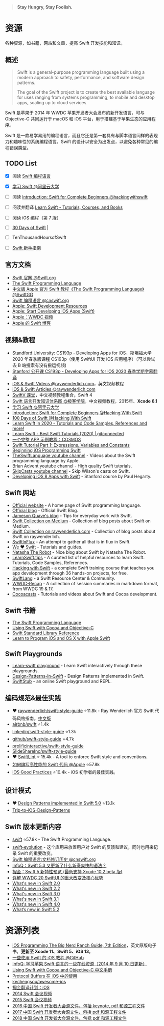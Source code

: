 
> **Stay Hungry, Stay Foolish.**

# 资源

各种资源，如书籍，网站和文章，提高 Swift 开发技能和知识。



## 概述

> Swift is a general-purpose programming language built using a modern approach to safety, performance, and software design patterns.
> 
> The goal of the Swift project is to create the best available language for uses ranging from systems programming, to mobile and desktop apps, scaling up to cloud services.

Swift 是苹果于 2014 年 WWDC 苹果开发者大会发布的新开发语言，可与 Objective-C 共同运行于 macOS 和 iOS 平台，用于搭建基于苹果生态的应用程序。

Swift 是一款易学易用的编程语言，而且它还是第一套具有与脚本语言同样的表现力和趣味性的系统编程语言。Swift 的设计以安全为出发点，以避免各种常见的编程错误类型。



## TODO List

* [x] 阅读 [Swift 编程语言](https://www.cnswift.org/) 
* [x] [学习 Swift @阿里云大学](https://edu.aliyun.com/course/492?spm=5176.10731542.0.0.3b1e6cd6DoIKKa)
* [ ] 阅读 [Introduction: Swift for Complete Beginners @hackingwithswift](https://www.hackingwithswift.com/read/0/overview)
* [ ] 阅读并翻译 [Learn Swift - Tutorials, Courses, and Books](https://gitconnected.com/learn/ios-swift)
* [ ] 阅读 iOS 编程（第 7 版）
* [ ] [30 Days of Swift](https://github.com/allenwong/30DaysofSwift) | 
* [ ] TenThousandHoursofSwift
* [ ] [Swift 新手指南](https://juejin.cn/post/6844903427034578951)



## 官方文档

* [Swift 官网 @Swift.org](https://swift.org/)
* [The Swift Programming Language](https://docs.swift.org/swift-book/index.html)
* [中文版 Apple 官方 Swift 教程《The Swift Programming Language》 @SwiftGG](https://swiftgg.gitbook.io/swift/)
* [Swift 编程语言 @cnswift.org](https://www.cnswift.org/)
* [Apple: Swift Development Resources](https://developer.apple.com/swift/resources/)
* [Apple: Start Developing iOS Apps (Swift)](https://developer.apple.com/library/archive/referencelibrary/GettingStarted/DevelopiOSAppsSwift/#//apple_ref/doc/uid/TP40015214-CH2-SW1)
* [Apple：WWDC 视频](https://developer.apple.com/videos/all-videos/)
* [Apple 的 Swift 博客](https://developer.apple.com/swift/blog/)



## 视频&教程

* [Standford University: CS193p - Developing Apps for iOS](https://cs193p.sites.stanford.edu/)，斯坦福大学 2020 年春季版课程 CS193p（使用 SwiftUI 开发 iOS 应用程序）（可以尝试去 B 站搜索有没有搬运视频)
* [Stanford 公开课 CS193p - Developing Apps for iOS 2020 春季学期字幕翻译](https://github.com/Apollonyan/CS193p-Developing-Apps-for-iOS-Spring-2020)
* [iOS & Swift Videos @raywenderlich.com](https://www.raywenderlich.com/ios)，英文视频教程
* [iOS & Swift Articles @raywenderlich.com](https://www.raywenderlich.com/ios/articles)
* [SwiftV 课堂](http://www.swiftv.cn/)，中文视频教程集合，Swift 4
* [Swift 语言开发知识体系图 @极客学院](https://www.jikexueyuan.com/path/swift)，中文视频教程，2015年、**Xcode 6.1**
* [学习 Swift @阿里云大学](https://edu.aliyun.com/course/492?spm=5176.10731542.0.0.3b1e6cd6DoIKKa)
* [Introduction: Swift for Complete Beginners @Hacking With Swift](https://www.hackingwithswift.com/read/0/overview?__cf_chl_captcha_tk__=f3ab41b4ac55238be108acc7f6ed6385ef59a377-1603359615-0-AQbh_ynkn2TH6GSY8GMM8uxF-cY57OjnuWEt-uT_azQSjAfdF2Nmjb9M_NH_tUmtVUoqOATNA33pn9QfdVXiyNINGUGmLPOLSqoI-6YINcaugbw8Z6MzCR82RuKvlsgX_xKvPP-IY9pY-fkR0ff7hZ3DOc4-4J1GP9zmwCZQXWML2l91IhAAgDdJ5dhb7Mrd7ySDe0hr7yPlkfrv7vBtDjc9u-PgiWGcZEm0PyJ1yEO1tzLpQDqgeg3f2qJqrfEWaFPFc_geweOzoEGj_zvh6F4W9FYvWe4i1wYgO93Mh41FJNSQVuE2LmwQ9UBSXo2NVnCRI7DG7_SwJrEkksBwvpq_EJQVZ1uYz4Qsw2nlh9bFDMqwxq9OwJ0FofmMFTJwZb3g-_EcKI8ucYSW-6Y9FsRQgwV7Bxe33abq2OSbJdGFLO_GxfaFjitzRoDHyIG90xH0JXwGu2c31wnM1K7No0UiuJbbxboM9VXa_slV3FXU-OhGaTTujjoohTxpFD9WgOKtS6hBEQxFrUuKSL6joSk)
* [100 Days of Swift @Hacking With Swift](https://www.hackingwithswift.com/100)
* [Learn Swift in 2020 - Tutorials and Code Samples, References and more!](https://learnswift.tips/)
* [Learn Swift - Best Swift Tutorials (2020) | gitconnected](https://gitconnected.com/learn/ios-swift)
* [一个完整 APP 示例教程：COSMOS](http://c4ios.swift.gg/)
* [Swift Tutorial Part 1: Expressions, Variables and Constants](https://www.raywenderlich.com/6338-swift-tutorial-part-1-expressions-variables-and-constants)
* [Beginning iOS Programming Swift](https://www.appcoda.com/learnswift/)
* [TheSwiftLanguage youtube channel](https://www.youtube.com/user/TheSwiftLanguage/) - Videos about the Swift programming language by Apple.
* [Brian Advent youtube channel](https://www.youtube.com/channel/UCysEngjfeIYapEER9K8aikw/videos) - High quality Swift tutorials.
* [SkipCasts youtube channel](https://www.youtube.com/user/SkipCasts/videos) - Skip Wilson's casts on Swift.
* [Developing iOS 8 Apps with Swift](https://itunes.apple.com/us/course/developing-ios-8-apps-swift/id961180099) - Stanford course by Paul Hegarty.


## Swift 网站

* [Official website](https://developer.apple.com/swift/) - A home page of Swift programming language.
* [Official blog](https://developer.apple.com/swift/blog/) - Official Swift Blog.
* [Jameson Quave's blog](http://jamesonquave.com/blog/category/swift/) - Tips for everyday work with Swift.
* [Swift Collection on Medium](https://medium.com/swift-programming) - Collection of blog posts about Swift on Medium.
* [Swift Collection on raywenderlich.com](http://www.raywenderlich.com/?s=swift) - Collection of blog posts about Swift on raywenderlich.
* [SwiftInFlux](https://github.com/ksm/SwiftInFlux) - An attempt to gather all that is in flux in Swift.
* [We ❤ Swift](http://www.weheartswift.com/) - Tutorials and guides.
* [Natasha The Robot](http://natashatherobot.com/) - Nice blog about Swift by Natasha The Robot.
* [LearnSwift.tips](http://www.learnswift.tips/) - A curated list of helpful resources to learn Swift. Tutorials, Code Samples, References.
* [Hacking with Swift](https://www.hackingwithswift.com/) - a complete Swift training course that teaches you app development through 36 hands-on projects, for free.
* [SwiftLang](http://swiftlang.eu) - a Swift Resource Center & Community.
* [WWDC-Recap](https://erenkabakci.github.io/WWDC-Recap/) - A collection of session summaries in markdown format, from WWDC 19 & 17.
* [Cocoacasts](https://cocoacasts.com/) - Tutorials and videos about Swift and Cocoa development.


## Swift 书籍

* [The Swift Programming Language](https://itunes.apple.com/us/book/the-swift-programming-language/id881256329?mt=11)
* [Using Swift with Cocoa and Objective-C](https://itunes.apple.com/us/book/using-swift-cocoa-objective/id888894773?mt=11)
* [Swift Standard Library Reference](https://developer.apple.com/library/prerelease/ios/documentation/General/Reference/SwiftStandardLibraryReference/)
* [Learn to Program iOS and OS X with Apple Swift](https://www.kickstarter.com/projects/alanforbes/learn-to-program-ios-and-os-x-with-apple-swift?utm_medium=referral&utm_source=swift.zeef.com%2Frobin.eggenkamp&utm_campaign=ZEEF)





## Swift Playgrounds

* [Learn-swift playground](https://github.com/nettlep/learn-swift) - Learn Swift interactively through these playgrounds.
* [Design-Patterns-In-Swift](https://github.com/ochococo/Design-Patterns-In-Swift) - Design Patterns implemented in Swift.
* [SwiftStub](http://swiftstub.com) - an online Swift playground and REPL.



## 编码规范&最佳实践

* :heart: [raywenderlich/swift-style-guide](https://github.com/raywenderlich/swift-style-guide) ⭐️11.8k - Ray Wenderlich 官方 Swift 代码风格指南。[中文版](https://github.com/SketchK/swift-style-guide-by-raywenderlich-in-chinese)
* [airbnb/swift](https://github.com/airbnb/swift) ⭐️1.4k
* [linkedin/swift-style-guide](https://github.com/linkedin/swift-style-guide) ⭐️1.3k
* [github/swift-style-guide](https://github.com/github/swift-style-guide) ⭐️4.7k
* [prolificinteractive/swift-style-guide](https://github.com/prolificinteractive/swift-style-guide)
* [SlideShareInc/swift-style-guide](https://github.com/SlideShareInc/swift-style-guide)
* :heart: [SwiftLint](https://github.com/realm/SwiftLint) ⭐️ 15.4k - A tool to enforce Swift style and conventions.
* [如何编写高性能的 Swift 代码 @Apple](https://github.com/apple/swift/blob/main/docs/OptimizationTips.rst) ⭐️57.8k
* [iOS Good Practices](https://github.com/futurice/ios-good-practices) ⭐️10.4k - iOS 初学者的最佳实践。



## 设计模式

* :heart: [Design Patterns implemented in Swift 5.0](https://github.com/ochococo/Design-Patterns-In-Swift) ⭐️13.1k
* [Trip-to-iOS-Design-Patterns](https://github.com/skyming/Trip-to-iOS-Design-Patterns)



## Swift 版本更新内容

* [swift](https://github.com/apple/swift) ⭐️57.8k - The Swift Programming Language.
* [swift-evolution](https://github.com/apple/swift-evolution) - 这个库用来放置用户对 Swift 的反馈和建议，同时也用来记录 Swift 的重要改变。
* [Swift 编程语言:文档修订历史 @cnswift.org](https://www.cnswift.org/document-revision-history)
* [InfoQ：Swift 5.3 又更新了什么新奇爽快的语法？](https://www.infoq.cn/article/Sv1ropcrVfCefYP707dS)
* [掘金：Swift 5 新特性预览 (最低支持 Xcode 10.2 beta 版)](https://juejin.im/post/6844903767792435208)
* [详解 WWDC 20 SwiftUI 的重大改变及核心优势](https://www.infoq.cn/article/vYYtkGTqkWDJtEYrg0aP?utm_source=related_read_bottom&utm_medium=article)
* [What's new in Swift 2.0](https://www.hackingwithswift.com/swift2)
* [What's new in Swift 2.2](https://www.hackingwithswift.com/swift2-2)
* [What's new in Swift 3.0](https://www.hackingwithswift.com/swift3)
* [What's new in Swift 3.1](https://www.hackingwithswift.com/swift3-1)
* [What's new in Swift 4.0](https://www.hackingwithswift.com/swift4)
* [What’s new in Swift 5.2](https://www.hackingwithswift.com/articles/212/whats-new-in-swift-5-2)



# 资源列表

* [iOS Programming The Big Nerd Ranch Guide, 7th Edition](https://mega.nz/file/JOo20AQJ#fokX1urccP-Qc_30BDChUW8EEQWlynr7IfpoQuks5lc)，英文原版电子书，**更新至 Xcode 11、Swift 5、iOS 13**。
* [一些使用 Swift 的 iOS 教程 @GitHub](https://github.com/yrq110/some-ios-tutorials-with-swift-cn)
* [InfoQ: 学习苹果 Swift 语言的一些在线资源（2014 年 9 月 10 日更新）](https://www.infoq.cn/article/2014/06/apple-swift-learning-resources/)
* [Using Swift with Cocoa and Objective-C 中文手册](https://github.com/CocoaChina-editors/Welcome-to-Swift/blob/master/UsingSwiftwithCocoaandObjective-C%E4%B8%AD%E6%96%87%E6%89%8B%E5%86%8C.md)
* [Protocol Buffers 在 iOS 中的使用](https://juejin.cn/post/6844903622266847246)
* [kechengsou/awesome-ios](https://github.com/kechengsou/awesome-ios)
* [掘金翻译计划：iOS](https://github.com/xitu/gold-miner/blob/master/ios.md)
* [2014 Swift 会议视频](http://2014.funswiftconf.com/speakers/john.html)
* [2015 Swift 会议视频](http://2015.funswiftconf.com/)
* [2016 中国 Swift 开发者大会源文件，包括 keynote, pdf 和源工程文件](https://github.com/atConf/atswift-2016-resources)
* [2017 中国 Swift 开发者大会源文件，包括 pdf 和源工程文件](https://github.com/atConf/atswift-2017-resources)
* [2018 中国 Swift 开发者大会源文件，包括 pdf 和源工程文件](https://github.com/atConf/atswift-2018-resources)